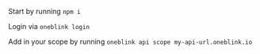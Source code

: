 Start by running `npm i`

Login via `oneblink login`

Add in your scope by running `oneblink api scope my-api-url.oneblink.io`